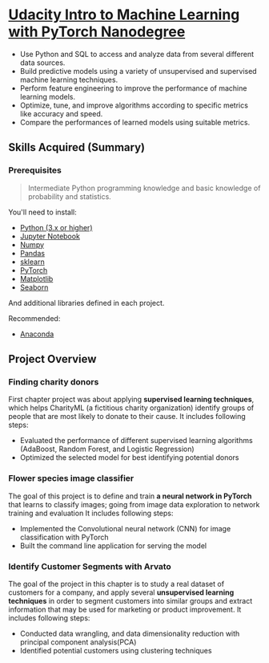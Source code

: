 # [Udacity Intro to Machine Learning with PyTorch Nanodegree](https://www.udacity.com/course/intro-to-machine-learning-nanodegree--nd229)

- Use Python and SQL to access and analyze data from several different data sources.   
- Build predictive models using a variety of unsupervised and supervised machine learning techniques.   
- Perform feature engineering to improve the performance of machine learning models.   
- Optimize, tune, and improve algorithms according to specific metrics like accuracy and speed.   
- Compare the performances of learned models using suitable metrics.

## Skills Acquired (Summary)


### Prerequisites
> Intermediate Python programming knowledge and basic knowledge of probability and statistics.

You'll need to install:

* [Python (3.x or higher)](https://www.python.org/downloads/)
* [Jupyter Notebook](https://jupyter.org/)
* [Numpy](http://www.numpy.org/)
* [Pandas](http://pandas.pydata.org/)
* [sklearn](https://scikit-learn.org/stable/)
* [PyTorch](https://pytorch.org/)
* [Matplotlib](https://matplotlib.org/)
* [Seaborn](https://seaborn.pydata.org/)

And additional libraries defined in each project.

Recommended:

* [Anaconda](https://www.anaconda.com/distribution/#download-section)

## Project Overview
### Finding charity donors
First chapter project was about applying **supervised learning techniques**, which helps CharityML (a fictitious charity organization) identify groups of people that are most likely to donate to their cause.
It includes following steps:
* Evaluated the performance of different supervised learning algorithms (AdaBoost, Random Forest, and Logistic Regression)
* Optimized the selected model for best identifying potential donors

### Flower species image classifier

The goal of this project is to define and train **a neural network in PyTorch** that learns to classify images; going from image data exploration to network training and evaluation
It includes following steps:
- Implemented the Convolutional neural network (CNN) for image classification with PyTorch
- Built the command line application for serving the model

### Identify Customer Segments with Arvato

The goal of the project in this chapter is to study a real dataset of customers for a company, and apply several **unsupervised learning techniques** in order to segment customers into similar groups and extract information that may be used for marketing or product improvement.
It includes following steps:
* Conducted data wrangling, and data dimensionality reduction with principal component analysis(PCA)
* Identified potential customers using clustering techniques
